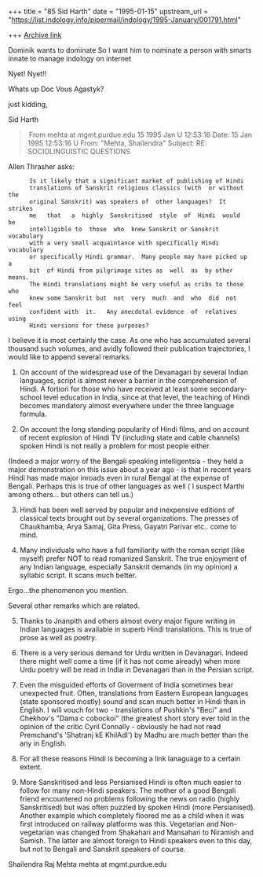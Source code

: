 +++
title = "85 Sid Harth"
date = "1995-01-15"
upstream_url = "https://list.indology.info/pipermail/indology/1995-January/001791.html"

+++
[Archive link](https://list.indology.info/pipermail/indology/1995-January/001791.html)

Dominik wants to dominate
So I want him to nominate
a person with smarts innate
to manage indology on internet

Nyet! Nyet!!

Whats up Doc Vous Agastyk?

just kidding,

Sid Harth



> From mehta at mgmt.purdue.edu 15 1995 Jan U 12:53:16
Date: 15 Jan 1995 12:53:16 U
From: "Mehta, Shailendra" <mehta at mgmt.purdue.edu>
Subject: RE: SOCIOLINGUISTIC QUESTIONS

Allen Thrasher asks:

          Is it likely that a significant market of publishing of Hindi 
          translations of Sanskrit religious classics (with  or without the 
          original Sanskrit) was speakers of  other languages?  It  strikes 
          me   that   a  highly  Sanskritised  style  of  Hindi  would   be 
          intelligible to  those  who  knew Sanskrit or Sanskrit vocabulary 
          with a very small acquaintance with specifically Hindi vocabulary 
          or specifically Hindi grammar.  Many people may have picked up  a 
          bit  of Hindi from pilgrimage sites as  well  as  by other means. 
          The Hindi translations might be very useful as cribs to those who 
          knew some Sanskrit but  not  very  much  and  who  did  not  feel 
          confident with  it.   Any anecdotal evidence  of  relatives using 
          Hindi versions for these purposes? 

I believe it is most certainly the case. As one who has accumulated several
thousand such volumes, and avidly followed their publication trajectories, I
would like to append several remarks.

1. On account of the widespread use of the Devanagari by several Indian
languages, script is almost never a barrier in the comprehension of Hindi. A
fortiori for those who have received at least some secondary-school level
education in India, since at that level, the teaching of Hindi becomes
mandatory almost everywhere under the three language formula.

2. On account the long standing popularity of Hindi films, and on account of
recent explosion of Hindi TV (including state and cable channels) spoken Hindi
is not really a problem for most people either. 

(Indeed a major worry of the Bengali speaking intelligentsia - they held a
major demonstration on this issue about a year ago - is that in recent years
Hindi has made major inroads even in rural Bengal at the expense of Bengali.
Perhaps this is true of other languages as well ( I suspect Marthi among
others...  but others can tell us.)

3. Hindi has been well served by popular and inexpensive editions of classical
texts  brought out by several organizations. The presses of Chaukhamba, Arya
Samaj, Gita Press, Gayatri Parivar etc.. come to mind.

4. Many individuals who have a full familiarity with the roman script (like
myself) prefer NOT to read romanized Sanskrit. The true enjoyment of any Indian
language, especially Sanskrit demands (in my opinion) a syllabic script. It
scans much better.

Ergo...the phenomenon you mention.

Several other remarks which are related.

5. Thanks to Jnanpith and others almost every major figure writing in Indian
languages is available in superb Hindi translations. This is true of prose as
well as poetry. 

6. There is a very serious demand for Urdu written in Devanagari. Indeed there
might well come a time (if it has not come already) when more Urdu poetry will
be read in India in Devanagari than in the Persian script.

7. Even the misguided efforts of Goverment of India sometimes bear unexpected
fruit. Often, translations from Eastern European languages (state sponsored
mostly) sound and scan much better in Hindi than in English. I will vouch for
two - translations of Pushkin's "Beci" and Chekhov's "Dama  c cobockoi" (the
greatest short story ever told in the opinion of the critic Cyril Connally -
obviously he had not read Premchand's 'Shatranj kE KhilAdI') by Madhu are much
better than the any in English.

8. For all these reasons Hindi is becoming a link lanaguage to a certain
extent.

9. More Sanskritised and less Persianised Hindi is often much easier to follow
for many non-Hindi speakers. The mother of a good Bengali friend encountered no
problems following the news on radio (highly Sanskritised) but was often
puzzled by spoken Hindi (more Persianised). 
Another example which completely floored me as a child when it was first
introduced on railway platforms was this. Vegetarian and Non-vegetarian was
changed from Shakahari and Mansahari to Niramish and Samish. The latter are
almost foreign to Hindi speakers even to this day, but not to Bengali and
Sanskrit speakers of course.



Shailendra Raj Mehta
mehta at mgmt.purdue.edu






